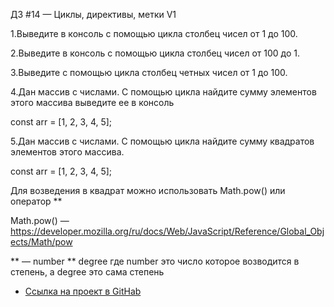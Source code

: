 ДЗ #14 — Циклы, директивы, метки V1

1.Выведите в консоль с помощью цикла столбец чисел от 1 до 100.

2.Выведите в консоль с помощью цикла столбец чисел от 100 до 1.

3.Выведите с помощью цикла столбец четных чисел от 1 до 100.

4.Дан массив с числами. С помощью цикла найдите сумму элементов этого массива выведите ее в консоль

const arr = [1, 2, 3, 4, 5];

5.Дан массив с числами. С помощью цикла найдите сумму квадратов элементов этого массива.

const arr = [1, 2, 3, 4, 5];

Для возведения в квадрат можно использовать Math.pow() или оператор **

Math.pow() — https://developer.mozilla.org/ru/docs/Web/JavaScript/Reference/Global_Objects/Math/pow

** — number ** degree где number это число которое возводится в степень, а degree это сама степень


* [Ссылка на проект в GitHab](https://github.com/EShka0707/js_studies.git)
